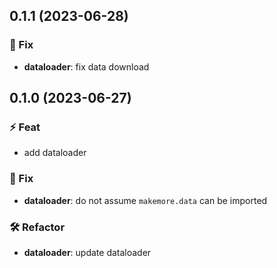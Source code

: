 ## 0.1.1 (2023-06-28)

### 🐞 Fix

- **dataloader**: fix data download

## 0.1.0 (2023-06-27)

### ⚡ Feat

- add dataloader

### 🐞 Fix

- **dataloader**: do not assume `makemore.data` can be imported

### 🛠  Refactor

- **dataloader**: update dataloader
